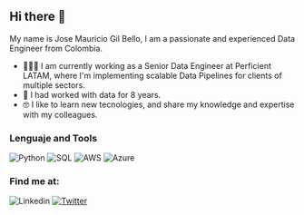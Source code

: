 ## Hi there 👋

My name is Jose Mauricio Gil  Bello, I am a passionate and experienced Data Engineer from Colombia. 

* 👩🏻‍💻  I am currently working as a Senior Data Engineer at Perficient LATAM, where I'm implementing scalable Data Pipelines for clients of multiple sectors.
* 🌟 I had worked with data for 8 years.
* 🤓 I like to learn new tecnologies, and share my knowledge and expertise with my colleagues.

### Lenguaje and Tools
![Python](https://camo.githubusercontent.com/a71f1a20d58a3506dd5f32dcb31461bd5102a0bd33dbf49db9195c589eaca8d7/68747470733a2f2f696d672e736869656c64732e696f2f62616467652f707974686f6e2532302d2532333134333534432e7376673f267374796c653d666f722d7468652d6261646765266c6f676f3d707974686f6e266c6f676f436f6c6f723d7768697465)
![SQL](https://camo.githubusercontent.com/3f447cb46912258ee0596ef703c04d424be1d998adeaccd288afc67aa0b61daf/68747470733a2f2f696d672e736869656c64732e696f2f62616467652f53514c2532302d2532333030662e7376673f267374796c653d666f722d7468652d6261646765266c6f676f3d6d7973716c266c6f676f436f6c6f723d7768697465)
![AWS](https://camo.githubusercontent.com/a9a6331c55317d11d34ac8978cc80493d91e4b4a1bedfe3ec7b5d7610d007a47/68747470733a2f2f696d672e736869656c64732e696f2f62616467652f4157532532302d2532334646393930302e7376673f267374796c653d666f722d7468652d6261646765266c6f676f3d616d617a6f6e2d617773266c6f676f436f6c6f723d7768697465)
![Azure](https://img.shields.io/badge/azure-%230072C6.svg?style=for-the-badge&logo=microsoftazure&logoColor=white)

### Find me at:
![Linkedin](https://camo.githubusercontent.com/ecfc63b4660f6304624766db1d09fe1b520e58659783a5ec8449323c04ef2023/68747470733a2f2f696d672e736869656c64732e696f2f62616467652f4c696e6b6564496e2532302d2532333030373742352e7376673f267374796c653d666f722d7468652d6261646765266c6f676f3d6c696e6b6564696e266c6f676f436f6c6f723d7768697465)
[![Twitter](https://camo.githubusercontent.com/92c4a00b0aa469e47bdc21980d81be229b895020164978c1b0e6079736ad03d7/68747470733a2f2f696d672e736869656c64732e696f2f62616467652f547769747465722532302d2532333144413146322e7376673f267374796c653d666f722d7468652d6261646765266c6f676f3d54776974746572266c6f676f436f6c6f723d7768697465)](https://twitter.com/JoseMauricioGi7)
